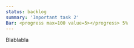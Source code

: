 ```yaml
---
status: backlog
summary: 'Important task 2'
Bar: <progress max=100 value=5></progress> 5%
---
```


Blablabla